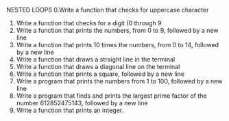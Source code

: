  NESTED LOOPS
 0.Write a function that checks for uppercase character
 1. Write a function that checks for a digit (0 through 9
 3. Write a function that prints the numbers, from 0 to 9, followed by a new line
 5. Write a function that prints 10 times the numbers, from 0 to 14, followed by a new line
 6. Write a function that draws a straight line in the terminal
 7. Write a function that draws a diagonal line on the terminal
8. Write a function that prints a square, followed by a new line
 9. Write a program that prints the numbers from 1 to 100, followed by a new line
 11. Write a program that finds and prints the largest prime factor of the number 612852475143, followed by a new line
 12. Write a function that prints an integer.
